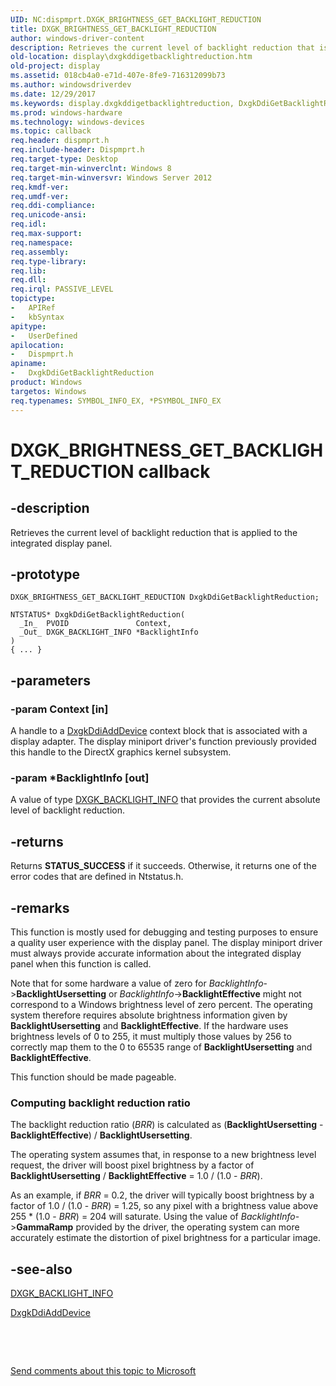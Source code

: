```yaml
---
UID: NC:dispmprt.DXGK_BRIGHTNESS_GET_BACKLIGHT_REDUCTION
title: DXGK_BRIGHTNESS_GET_BACKLIGHT_REDUCTION
author: windows-driver-content
description: Retrieves the current level of backlight reduction that is applied to the integrated display panel.
old-location: display\dxgkddigetbacklightreduction.htm
old-project: display
ms.assetid: 018cb4a0-e71d-407e-8fe9-716312099b73
ms.author: windowsdriverdev
ms.date: 12/29/2017
ms.keywords: display.dxgkddigetbacklightreduction, DxgkDdiGetBacklightReduction callback function [Display Devices], DxgkDdiGetBacklightReduction, DXGK_BRIGHTNESS_GET_BACKLIGHT_REDUCTION, DXGK_BRIGHTNESS_GET_BACKLIGHT_REDUCTION, dispmprt/DxgkDdiGetBacklightReduction
ms.prod: windows-hardware
ms.technology: windows-devices
ms.topic: callback
req.header: dispmprt.h
req.include-header: Dispmprt.h
req.target-type: Desktop
req.target-min-winverclnt: Windows 8
req.target-min-winversvr: Windows Server 2012
req.kmdf-ver: 
req.umdf-ver: 
req.ddi-compliance: 
req.unicode-ansi: 
req.idl: 
req.max-support: 
req.namespace: 
req.assembly: 
req.type-library: 
req.lib: 
req.dll: 
req.irql: PASSIVE_LEVEL
topictype:
-	APIRef
-	kbSyntax
apitype:
-	UserDefined
apilocation:
-	Dispmprt.h
apiname:
-	DxgkDdiGetBacklightReduction
product: Windows
targetos: Windows
req.typenames: SYMBOL_INFO_EX, *PSYMBOL_INFO_EX
---
```


# DXGK_BRIGHTNESS_GET_BACKLIGHT_REDUCTION callback


## -description


Retrieves the current level of backlight reduction that is applied to the integrated display panel.


## -prototype


````
DXGK_BRIGHTNESS_GET_BACKLIGHT_REDUCTION DxgkDdiGetBacklightReduction;

NTSTATUS* DxgkDdiGetBacklightReduction(
  _In_  PVOID               Context,
  _Out_ DXGK_BACKLIGHT_INFO *BacklightInfo
)
{ ... }
````


## -parameters




### -param Context [in]

A handle to a <a href="..\dispmprt\nc-dispmprt-dxgkddi_add_device.md">DxgkDdiAddDevice</a> context block that is associated with a display adapter. The display miniport driver's  function previously provided this handle to the DirectX graphics kernel subsystem.


### -param *BacklightInfo [out]

A value of type <a href="..\d3dkmdt\ns-d3dkmdt-_dxgk_backlight_info.md">DXGK_BACKLIGHT_INFO</a> that provides the current absolute level of backlight reduction.


## -returns


Returns <b>STATUS_SUCCESS</b> if it succeeds. Otherwise, it returns one of the error codes that are defined in Ntstatus.h.



## -remarks


This function is mostly used for debugging and testing purposes to ensure a quality user experience with the display panel. The display miniport driver must always provide accurate information about the integrated display panel when this function is called.

Note that for some hardware a value of zero for <i>BacklightInfo</i>-&gt;<b>BacklightUsersetting</b> or <i>BacklightInfo</i>-&gt;<b>BacklightEffective</b> might not correspond to a Windows brightness level of zero percent. The operating system therefore requires absolute brightness information given by <b>BacklightUsersetting</b> and <b>BacklightEffective</b>. If the hardware uses brightness levels of 0 to 255, it must multiply those values by 256 to correctly map them to the 0 to 65535 range of <b>BacklightUsersetting</b> and <b>BacklightEffective</b>.

This function should be made pageable.
<h3><a id="Computing_backlight_reduction_ratio"></a><a id="computing_backlight_reduction_ratio"></a><a id="COMPUTING_BACKLIGHT_REDUCTION_RATIO"></a>Computing backlight reduction ratio</h3>The backlight reduction ratio (<i>BRR</i>) is calculated as (<b>BacklightUsersetting</b> - <b>BacklightEffective</b>) / <b>BacklightUsersetting</b>.

The operating system assumes that, in response to a new brightness level request, the driver will boost pixel brightness by a factor of <b>BacklightUsersetting</b> / <b>BacklightEffective</b> = 1.0 / (1.0 - <i>BRR</i>).

As an example, if <i>BRR</i> = 0.2, the driver will typically boost brightness by a factor of 1.0 / (1.0 - <i>BRR</i>) = 1.25, so any pixel with a brightness value above 255 * (1.0 - <i>BRR</i>) = 204 will saturate. Using the value of <i>BacklightInfo</i>-&gt;<b>GammaRamp</b> provided by the driver, the operating system can more accurately estimate the distortion of pixel brightness for a particular image.



## -see-also

<a href="..\d3dkmdt\ns-d3dkmdt-_dxgk_backlight_info.md">DXGK_BACKLIGHT_INFO</a>

<a href="..\dispmprt\nc-dispmprt-dxgkddi_add_device.md">DxgkDdiAddDevice</a>

 

 

<a href="mailto:wsddocfb@microsoft.com?subject=Documentation%20feedback [display\display]:%20DXGK_BRIGHTNESS_GET_BACKLIGHT_REDUCTION callback function%20 RELEASE:%20(12/29/2017)&amp;body=%0A%0APRIVACY STATEMENT%0A%0AWe use your feedback to improve the documentation. We don't use your email address for any other purpose, and we'll remove your email address from our system after the issue that you're reporting is fixed. While we're working to fix this issue, we might send you an email message to ask for more info. Later, we might also send you an email message to let you know that we've addressed your feedback.%0A%0AFor more info about Microsoft's privacy policy, see http://privacy.microsoft.com/en-us/default.aspx." title="Send comments about this topic to Microsoft">Send comments about this topic to Microsoft</a>

